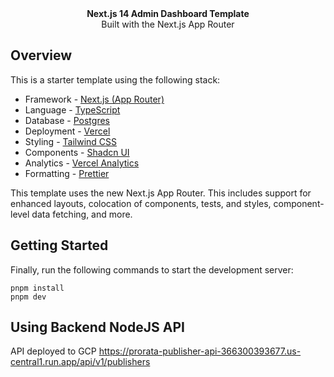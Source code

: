 <div align="center"><strong>Next.js 14 Admin Dashboard Template</strong></div>
<div align="center">Built with the Next.js App Router</div>

## Overview

This is a starter template using the following stack:

- Framework - [Next.js (App Router)](https://nextjs.org)
- Language - [TypeScript](https://www.typescriptlang.org)
- Database - [Postgres](https://vercel.com/postgres)
- Deployment - [Vercel](https://vercel.com/docs/concepts/next.js/overview)
- Styling - [Tailwind CSS](https://tailwindcss.com)
- Components - [Shadcn UI](https://ui.shadcn.com/)
- Analytics - [Vercel Analytics](https://vercel.com/analytics)
- Formatting - [Prettier](https://prettier.io)

This template uses the new Next.js App Router. This includes support for enhanced layouts, colocation of components, tests, and styles, component-level data fetching, and more.

## Getting Started

Finally, run the following commands to start the development server:

```
pnpm install
pnpm dev
```

## Using Backend NodeJS API

API deployed to GCP
https://prorata-publisher-api-366300393677.us-central1.run.app/api/v1/publishers
